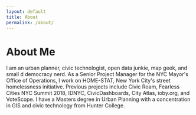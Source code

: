 ```yaml
---
layout: default
title: About
permalink: /about/
---
```


# About Me

I am an urban planner, civic technologist, open data junkie, map geek, and small d democracy nerd. As a Senior Project Manager for the NYC Mayor's Office of Operations, I work on HOME-STAT, New York City's street homelessness initiative.
Previous projects include Civic Roam, Fearless Cities NYC Summit 2018, IDNYC, CivicDashboards, City Atlas, ioby.org, and VoteScope. I have a Masters degree in Urban Planning with a concentration in GIS and civic technology from Hunter College.
